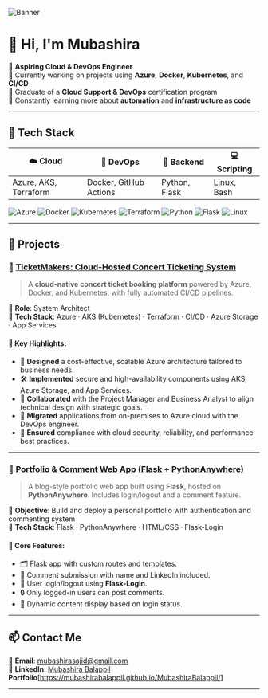 ![Banner](https://your-banner-url.com/banner.png)

# 👋 Hi, I'm Mubashira

🚀 **Aspiring Cloud & DevOps Engineer**  
🎯 Currently working on projects using **Azure**, **Docker**, **Kubernetes**, and **CI/CD**  
📘 Graduate of a **Cloud Support & DevOps** certification program  
🌱 Constantly learning more about **automation** and **infrastructure as code**

---

## 🔧 Tech Stack

| ☁️ Cloud | 🔧 DevOps | 🐍 Backend | 💻 Scripting |
|----------|-----------|------------|---------------|
| Azure, AKS, Terraform | Docker, GitHub Actions | Python, Flask | Linux, Bash |

![Azure](https://img.shields.io/badge/Azure-0078D4?style=for-the-badge&logo=Microsoft-Azure&logoColor=white)
![Docker](https://img.shields.io/badge/Docker-2496ED?style=for-the-badge&logo=docker&logoColor=white)
![Kubernetes](https://img.shields.io/badge/Kubernetes-326CE5?style=for-the-badge&logo=kubernetes&logoColor=white)
![Terraform](https://img.shields.io/badge/Terraform-623CE4?style=for-the-badge&logo=terraform&logoColor=white)
![Python](https://img.shields.io/badge/Python-3776AB?style=for-the-badge&logo=python&logoColor=white)
![Flask](https://img.shields.io/badge/Flask-000000?style=for-the-badge&logo=flask&logoColor=white)
![Linux](https://img.shields.io/badge/Linux-FCC624?style=for-the-badge&logo=linux&logoColor=black)

---

## 🌟 Projects

### 🎫 [TicketMakers: Cloud-Hosted Concert Ticketing System](https://mubashirabalappil.github.io/TicketMakers/)

> A **cloud-native concert ticket booking platform** powered by Azure, Docker, and Kubernetes, with fully automated CI/CD pipelines.

🧠 **Role**: System Architect  
🔧 **Tech Stack**: Azure · AKS (Kubernetes) · Terraform · CI/CD · Azure Storage · App Services

#### 📄 Key Highlights:
- 🧩 **Designed** a cost-effective, scalable Azure architecture tailored to business needs.
- 🛠️ **Implemented** secure and high-availability components using AKS, Azure Storage, and App Services.
- 🤝 **Collaborated** with the Project Manager and Business Analyst to align technical design with strategic goals.
- 🔄 **Migrated** applications from on-premises to Azure cloud with the DevOps engineer.
- 🔐 **Ensured** compliance with cloud security, reliability, and performance best practices.

---

### 💬 [Portfolio & Comment Web App (Flask + PythonAnywhere)](https://mubashira.pythonanywhere.com/)

> A blog-style portfolio web app built using **Flask**, hosted on **PythonAnywhere**. Includes login/logout and a comment feature.

🧠 **Objective**: Build and deploy a personal portfolio with authentication and commenting system  
🔧 **Tech Stack**: Flask · PythonAnywhere · HTML/CSS · Flask-Login

#### 🧱 Core Features:
- 🗂️ Flask app with custom routes and templates.
- 💬 Comment submission with name and LinkedIn included.
- 🔐 User login/logout using **Flask-Login**.
- 🔒 Only logged-in users can post comments.
- 👀 Dynamic content display based on login status.

---

## 📫 Contact Me

📧 **Email**: [mubashirasajid@gmail.com](mailto:mubashirasajid@gmail.com)  
💼 **LinkedIn**: [Mubashira Balappil](https://www.linkedin.com/in/mubashira-balappil-7a65a235b/)
**Portfolio**[https://mubashirabalappil.github.io/MubashiraBalappil/]

---


